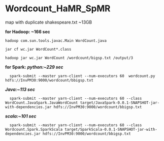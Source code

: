 # Wordcount_HaMR_SpMR
map with duplicate shakespeare.txt ~13GB

**for Hadoop: ~166 sec**
```
hadoop com.sun.tools.javac.Main WordCount.java

jar cf wc.jar WordCount*.class

hadoop jar wc.jar WordCount /wordcount/bigsp.txt /output/3
```
**for Spark:**
***python:~229 sec***

```
  spark-submit --master yarn-client --num-executors 60  wordcount.py hdfs://InvPM30:9000/wordcount/bbigsp.txt
```
***Java:~113 sec***
```
  spark-submit --master yarn-client --num-executors 60 --class WordCount.JavaSpark.JavaWordCount target/JavaSpark-0.0.1-SNAPSHOT-jar-with-dependencies.jar hdfs://InvPM30:9000/wordcount/bbigsp.txt
```

***scala:~101 sec***
```
  spark-submit --master yarn-client --num-executors 60 --class Wordcount.Spark.SparkScala target/SparkScala-0.0.1-SNAPSHOT-jar-with-dependencies.jar hdfs://InvPM30:9000/wordcount/bbigsp.txt
```

